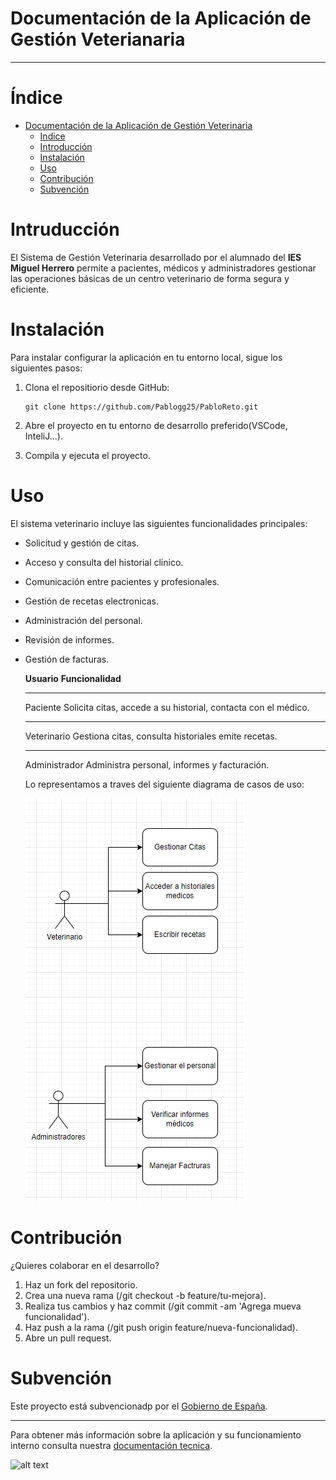 # Documentación de la Aplicación de Gestión Veterianaria
________________________________________________________

# Índice

   - [Documentación de la Aplicación de Gestión Veterinaria](#documentación-de-la-aplicación-de-gestión-veterianaria)
        - [Indice](#índice)
        - [Introducción](#intruducción)
        - [Instalación](#instalación)
        - [Uso](#uso)
        - [Contribución](#contribución)
        - [Subvención](#subvención)

# Intruducción
El Sistema de Gestión Veterinaria desarrollado por el alumnado del **IES Miguel Herrero** permite a pacientes, médicos y administradores gestionar las operaciones básicas de un centro veterinario de forma segura y eficiente.

# Instalación
Para instalar  configurar la aplicación en tu entorno local, sigue los siguientes pasos:

 1. Clona el repositiorio desde GitHub:
        
        git clone https://github.com/Pablogg25/PabloReto.git

 2. Abre el proyecto en tu entorno de desarrollo preferido(VSCode, InteliJ...).

 3. Compila y ejecuta el proyecto.
# Uso
El sistema veterinario incluye las siguientes funcionalidades principales:

- Solicitud y gestión de citas.
- Acceso y consulta del historial clinico.
- Comunicación entre pacientes y profesionales.
- Gestión de recetas electronicas.
- Administración del personal.
- Revisión de informes.
- Gestión de facturas.



    **Usuario**    **Funcionalidad**
    ______________________________________________________________________
    Paciente        Solicita citas, accede a su historial, contacta con el médico.
    ______________________________________________________________________
    Veterinario     Gestiona citas, consulta historiales emite recetas.
    ______________________________________________________________________
    Administrador   Administra personal, informes y facturación.

    Lo representamos a traves del siguiente diagrama de casos de uso:

    ![alt text](/Entornos/Diagrama_Casos_Uso.PNG)
# Contribución

¿Quieres colaborar en el desarrollo?

1. Haz un fork del repositorio.
2. Crea una nueva rama (/git checkout -b feature/tu-mejora).
3. Realiza tus cambios y haz commit (/git commit -am 'Agrega mueva funcionalidad').
4. Haz push a la rama (/git push origin feature/nueva-funcionalidad).
5. Abre un pull request.

# Subvención
Este proyecto está subvencionadp por el [Gobierno de España](https://www.google.com).
_________________________________________________________________________
Para obtener más información sobre la aplicación y su funcionamiento interno consulta nuestra [documentación tecnica](/documentacion-tecnica.md).

![alt text](https://www.educantabria.es/documents/8911298/8913497/logoIESMHP.png/9e9ecc59-329b-3369-b5b5-1929f670eb01?t=1666706242951)        